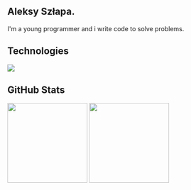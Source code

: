## Aleksy Szłapa.
I'm a young programmer and i write code to solve problems.
<p align="center">
  <h2>Technologies</h2>
  <a href="https://skillicons.dev">
    <img src="https://skillicons.dev/icons?i=git,github,docker,html,react,js,ts,css,tailwind,vscode,python,django" />
  </a>
</p>
<div>
  <h2>GitHub Stats</h2>
  <img src="https://github-readme-stats.vercel.app/api?username=a-szlapa&show_icons=true&hide=stars&theme=react&hide_border=true&count_private=true" height="180" />
  <img src="https://github-readme-stats.vercel.app/api/top-langs/?username=a-szlapa&theme=react&show_icons=true&hide_border=true&layout=compact" height="180" />
</div>
